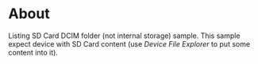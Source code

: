 # About

Listing SD Card DCIM folder (not internal storage) sample. This sample expect device with SD Card content (use *Device File Explorer* to put some content into it).
